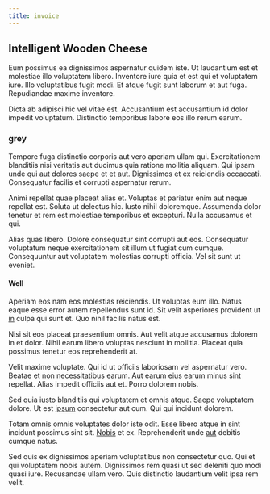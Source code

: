 ```yaml
---
title: invoice
---
```


## Intelligent Wooden Cheese

Eum possimus ea dignissimos aspernatur quidem iste. Ut laudantium est et molestiae illo voluptatem libero. Inventore iure quia et est qui et voluptatem iure. Illo voluptatibus fugit modi. Et atque fugit sunt laborum et aut fuga. Repudiandae maxime inventore.

Dicta ab adipisci hic vel vitae est. Accusantium est accusantium id dolor impedit voluptatum. Distinctio temporibus labore eos illo rerum earum.

### grey

Tempore fuga distinctio corporis aut vero aperiam ullam qui. Exercitationem blanditiis nisi veritatis aut ducimus quia ratione mollitia aliquam. Qui ipsam unde qui aut dolores saepe et et aut. Dignissimos et ex reiciendis occaecati. Consequatur facilis et corrupti aspernatur rerum.

Animi repellat quae placeat alias et. Voluptas et pariatur enim aut neque repellat est. Soluta ut delectus hic. Iusto nihil doloremque. Assumenda dolor tenetur et rem est molestiae temporibus et excepturi. Nulla accusamus et qui.

Alias quas libero. Dolore consequatur sint corrupti aut eos. Consequatur voluptatum neque exercitationem sit illum ut fugiat cum cumque. Consequuntur aut voluptatem molestias corrupti officia. Vel sit sunt ut eveniet.

#### Well

Aperiam eos nam eos molestias reiciendis. Ut voluptas eum illo. Natus eaque esse error autem repellendus sunt id. Sit velit asperiores provident ut [in](/facere/temporibus/adipisci/molestias/withdrawal.md) culpa qui sunt et. Quo nihil facilis natus est.

Nisi sit eos placeat praesentium omnis. Aut velit atque accusamus dolorem in et dolor. Nihil earum libero voluptas nesciunt in mollitia. Placeat quia possimus tenetur eos reprehenderit at.

Velit maxime voluptate. Qui id ut officiis laboriosam vel aspernatur vero. Beatae et non necessitatibus earum. Aut earum eius earum minus sint repellat. Alias impedit officiis aut et. Porro dolorem nobis.

Sed quia iusto blanditiis qui voluptatem et omnis atque. Saepe voluptatem dolore. Ut est [ipsum](/eos/est/multi_tasking_engage_communications.md) consectetur aut cum. Qui qui incidunt dolorem.

Totam omnis omnis voluptates dolor iste odit. Esse libero atque in sint incidunt possimus sint sit. [Nobis](/earum/et/planner_lesotho_loti.md) et ex. Reprehenderit unde [aut](/facere/odit/place_calculate.md) debitis cumque natus.

Sed quis ex dignissimos aperiam voluptatibus non consectetur quo. Qui et qui voluptatem nobis autem. Dignissimos rem quasi ut sed deleniti quo modi quasi iure. Recusandae ullam vero. Quis distinctio laudantium velit ipsa rem velit.
